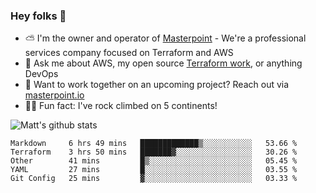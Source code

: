 

### Hey folks 👋

- ⛅️ I'm the owner and operator of [Masterpoint](https://masterpoint.io) - We're a professional services company focused on Terraform and AWS
- 💬 Ask me about AWS, my open source [Terraform work](https://github.com/masterpointio?q=terraform&type=&language=hcl), or anything DevOps
- 🔨 Want to work together on an upcoming project? Reach out via [masterpoint.io](https://masterpoint.io)
- 🧗‍♂️ Fun fact: I've rock climbed on 5 continents! 


![Matt's github stats](https://github-readme-stats.vercel.app/api?username=Gowiem&count_private=true&theme=cobalt&show_icons=true)

<!--START_SECTION:waka-->
```text
Markdown     6 hrs 49 mins   █████████████▒░░░░░░░░░░░   53.66 % 
Terraform    3 hrs 50 mins   ███████▓░░░░░░░░░░░░░░░░░   30.26 % 
Other        41 mins         █▒░░░░░░░░░░░░░░░░░░░░░░░   05.45 % 
YAML         27 mins         █░░░░░░░░░░░░░░░░░░░░░░░░   03.55 % 
Git Config   25 mins         ▓░░░░░░░░░░░░░░░░░░░░░░░░   03.33 % 
```
<!--END_SECTION:waka-->
